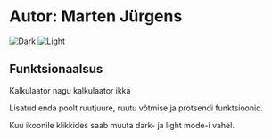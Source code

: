 <h1> Autor: <b>Marten Jürgens</b> </h1>

![Dark](https://i.imgur.com/rE0R8gv.png)
![Light](https://i.imgur.com/BQpYRLC.png)

<h2>Funktsionaalsus</h2>

Kalkulaator nagu kalkulaator ikka

Lisatud enda poolt ruutjuure, ruutu võtmise ja protsendi funktsioonid.

Kuu ikoonile klikkides saab muuta dark- ja light mode-i vahel.

